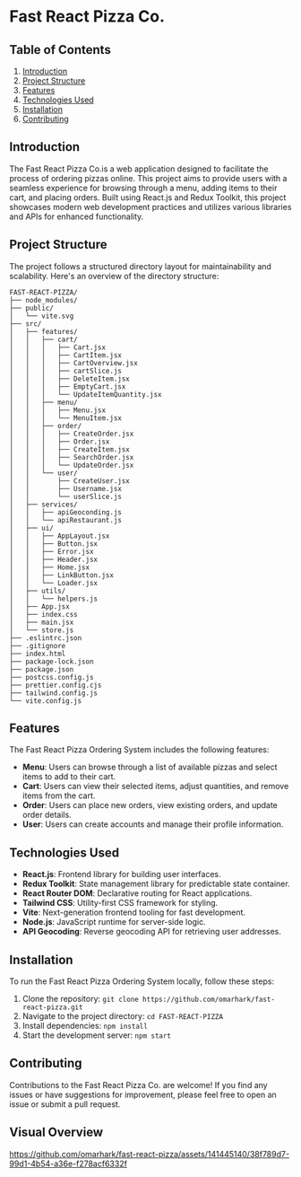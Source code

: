 # Fast React Pizza Co.

## Table of Contents

1. [Introduction](#introduction)
2. [Project Structure](#project-structure)
3. [Features](#features)
4. [Technologies Used](#technologies-used)
5. [Installation](#installation)
6. [Contributing](#contributing)

## Introduction

The Fast React Pizza Co.is a web application designed to facilitate the process of ordering pizzas online. This project aims to provide users with a seamless experience for browsing through a menu, adding items to their cart, and placing orders. Built using React.js and Redux Toolkit, this project showcases modern web development practices and utilizes various libraries and APIs for enhanced functionality.

## Project Structure

The project follows a structured directory layout for maintainability and scalability. Here's an overview of the directory structure:

```
FAST-REACT-PIZZA/
├── node_modules/
├── public/
│   └── vite.svg
├── src/
│   ├── features/
│   │   ├── cart/
│   │   │   ├── Cart.jsx
│   │   │   ├── CartItem.jsx
│   │   │   ├── CartOverview.jsx
│   │   │   ├── cartSlice.js
│   │   │   ├── DeleteItem.jsx
│   │   │   ├── EmptyCart.jsx
│   │   │   └── UpdateItemQuantity.jsx
│   │   ├── menu/
│   │   │   ├── Menu.jsx
│   │   │   └── MenuItem.jsx
│   │   ├── order/
│   │   │   ├── CreateOrder.jsx
│   │   │   ├── Order.jsx
│   │   │   ├── CreateItem.jsx
│   │   │   ├── SearchOrder.jsx
│   │   │   └── UpdateOrder.jsx
│   │   └── user/
│   │       ├── CreateUser.jsx
│   │       ├── Username.jsx
│   │       └── userSlice.js
│   ├── services/
│   │   ├── apiGeoconding.js
│   │   └── apiRestaurant.js
│   ├── ui/
│   │   ├── AppLayout.jsx
│   │   ├── Button.jsx
│   │   ├── Error.jsx
│   │   ├── Header.jsx
│   │   ├── Home.jsx
│   │   ├── LinkButton.jsx
│   │   └── Loader.jsx
│   ├── utils/
│   │   └── helpers.js
│   ├── App.jsx
│   ├── index.css
│   ├── main.jsx
│   └── store.js
├── .eslintrc.json
├── .gitignore
├── index.html
├── package-lock.json
├── package.json
├── postcss.config.js
├── prettier.config.cjs
├── tailwind.config.js
└── vite.config.js
```

## Features

The Fast React Pizza Ordering System includes the following features:

- **Menu**: Users can browse through a list of available pizzas and select items to add to their cart.
- **Cart**: Users can view their selected items, adjust quantities, and remove items from the cart.
- **Order**: Users can place new orders, view existing orders, and update order details.
- **User**: Users can create accounts and manage their profile information.

## Technologies Used

- **React.js**: Frontend library for building user interfaces.
- **Redux Toolkit**: State management library for predictable state container.
- **React Router DOM**: Declarative routing for React applications.
- **Tailwind CSS**: Utility-first CSS framework for styling.
- **Vite**: Next-generation frontend tooling for fast development.
- **Node.js**: JavaScript runtime for server-side logic.
- **API Geocoding**: Reverse geocoding API for retrieving user addresses.

## Installation

To run the Fast React Pizza Ordering System locally, follow these steps:

1. Clone the repository: `git clone https://github.com/omarhark/fast-react-pizza.git`
2. Navigate to the project directory: `cd FAST-REACT-PIZZA`
3. Install dependencies: `npm install`
4. Start the development server: `npm start`






## Contributing

Contributions to the Fast React Pizza Co. are welcome! If you find any issues or have suggestions for improvement, please feel free to open an issue or submit a pull request.
## Visual Overview
https://github.com/omarhark/fast-react-pizza/assets/141445140/38f789d7-99d1-4b54-a36e-f278acf6332f
